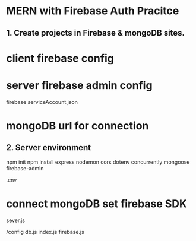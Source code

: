 # MERN with Firebase Auth Pracitce

## 1. Create projects in Firebase & mongoDB sites.

# client firebase config

<!--
import { initializeApp } from "firebase/app";

const firebaseConfig = {
  apiKey: "AIzaSyAidCYJoMIAlMzC9593NteXrpV9Cmz-DNE",
  authDomain: "mernwithfireauth.firebaseapp.com",
  projectId: "mernwithfireauth",
  storageBucket: "mernwithfireauth.appspot.com",
  messagingSenderId: "188317599810",
  appId: "1:188317599810:web:46e88a088a146cc80ac5db"
};

const app = initializeApp(firebaseConfig); -->

# server firebase admin config

firebase serviceAccount.json

<!-- var admin = require("firebase-admin");

var serviceAccount = require("path/to/serviceAccountKey.json");

admin.initializeApp({
  credential: admin.credential.cert(serviceAccount)
}); -->

# mongoDB url for connection

<!-- mongodb+srv://mosmo:<password>@cluster0.qgz0v.mongodb.net/myFirstDatabase?retryWrites=true&w=majority -->

## 2. Server environment

npm init
npm install express nodemon cors dotenv concurrently mongoose firebase-admin

<!-- package.json -->
<!-- "scripts": {
		"start": "node backend/server.mjs",
		"server": "nodemon backend/server.mjs",
		"client": "npm start --prefix frontend",
		"dev": "concurrently \"npm run server\" \"npm run client\"",
		"test": "echo \"Error: no test specified\" && exit 1"
	}, -->

.env

<!-- PORT / MONGO_URI / FIREBASE API / etc -->

# connect mongoDB set firebase SDK

sever.js

/config
db.js
index.js
firebase.js

<!-- require('dotenv').config(); -->
